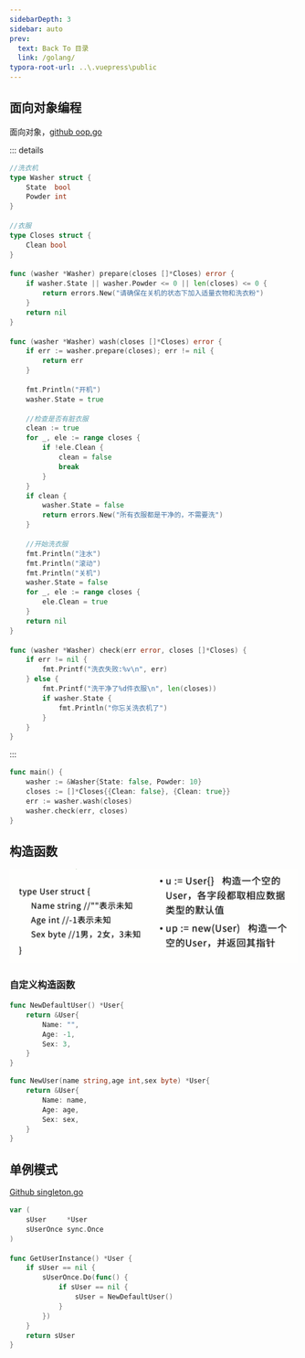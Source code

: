 ```yaml
---
sidebarDepth: 3
sidebar: auto
prev:
  text: Back To 目录
  link: /golang/
typora-root-url: ..\.vuepress\public
---
```




## 面向对象编程

面向对象，[github oop.go](https://github.com/Q10Viking/Learn-golang/blob/main/basic/17%20oop/oop.go)

::: details

```go
//洗衣机
type Washer struct {
	State  bool
	Powder int
}

//衣服
type Closes struct {
	Clean bool
}

func (washer *Washer) prepare(closes []*Closes) error {
	if washer.State || washer.Powder <= 0 || len(closes) <= 0 {
		return errors.New("请确保在关机的状态下加入适量衣物和洗衣粉")
	}
	return nil
}

func (washer *Washer) wash(closes []*Closes) error {
	if err := washer.prepare(closes); err != nil {
		return err
	}

	fmt.Println("开机")
	washer.State = true

	//检查是否有脏衣服
	clean := true
	for _, ele := range closes {
		if !ele.Clean {
			clean = false
			break
		}
	}
	if clean {
		washer.State = false
		return errors.New("所有衣服都是干净的，不需要洗")
	}

	//开始洗衣服
	fmt.Println("注水")
	fmt.Println("滚动")
	fmt.Println("关机")
	washer.State = false
	for _, ele := range closes {
		ele.Clean = true
	}
	return nil
}

func (washer *Washer) check(err error, closes []*Closes) {
	if err != nil {
		fmt.Printf("洗衣失败:%v\n", err)
	} else {
		fmt.Printf("洗干净了%d件衣服\n", len(closes))
		if washer.State {
			fmt.Println("你忘关洗衣机了")
		}
	}
}
```

:::

```go
func main() {
	washer := &Washer{State: false, Powder: 10}
	closes := []*Closes{{Clean: false}, {Clean: true}}
	err := washer.wash(closes)
	washer.check(err, closes)
}
```



## 构造函数

![image-20221109212000043](/images/golang/image-20221109212000043.png)

### 自定义构造函数

```go
func NewDefaultUser() *User{
    return &User{
        Name: "",
        Age: -1,
        Sex: 3,
    }
}
```

```go
func NewUser(name string,age int,sex byte) *User{
    return &User{
        Name: name,
        Age: age,
        Sex: sex,
    }
}
```



## 单例模式

[Github singleton.go](https://github.com/Q10Viking/Learn-golang/blob/main/basic/17%20oop/constructor/singleton.go)

```go
var (
	sUser     *User
	sUserOnce sync.Once
)

func GetUserInstance() *User {
	if sUser == nil {
		sUserOnce.Do(func() {
			if sUser == nil {
				sUser = NewDefaultUser()
			}
		})
	}
	return sUser
}
```

